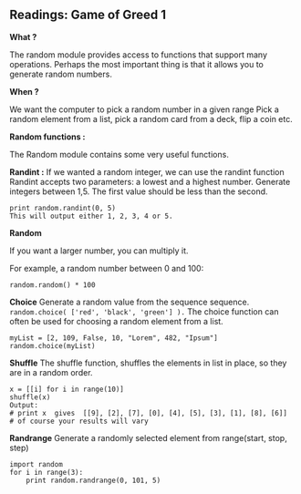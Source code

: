 ## Readings: Game of Greed 1

**What ?**

The random module provides access to functions that support many operations. Perhaps the most important thing is that it allows you to generate random numbers.

**When ?**

We want the computer to pick a random number in a given range Pick a random element from a list, pick a random card from a deck, flip a coin etc. 

**Random functions :**

The Random module contains some very useful functions.

**Randint :**  If we wanted a random integer, we can use the randint function Randint accepts two parameters: a lowest and a highest number. Generate integers between 1,5. The first value should be less than the second.


```mport random
print random.randint(0, 5)
This will output either 1, 2, 3, 4 or 5.
```

**Random**

If you want a larger number, you can multiply it.

For example, a random number between 0 and 100:

```import random
random.random() * 100
```


**Choice**
Generate a random value from the sequence sequence.
`random.choice( ['red', 'black', 'green'] ).`
The choice function can often be used for choosing a random element from a list.

```import random
myList = [2, 109, False, 10, "Lorem", 482, "Ipsum"]
random.choice(myList)
```


**Shuffle**
The shuffle function, shuffles the elements in list in place, so they are in a random order.

```from random import shuffle
x = [[i] for i in range(10)]
shuffle(x)
Output:
# print x  gives  [[9], [2], [7], [0], [4], [5], [3], [1], [8], [6]]
# of course your results will vary
```

**Randrange**
Generate a randomly selected element from range(start, stop, step)

```random.randrange(start, stop[, step])
import random
for i in range(3):
    print random.randrange(0, 101, 5)
    
 ```
    


